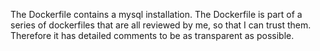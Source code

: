 The Dockerfile contains a mysql installation. The Dockerfile is part of a series of dockerfiles that are all reviewed by me, so that I can trust them. Therefore it has detailed comments to be as transparent as possible.
